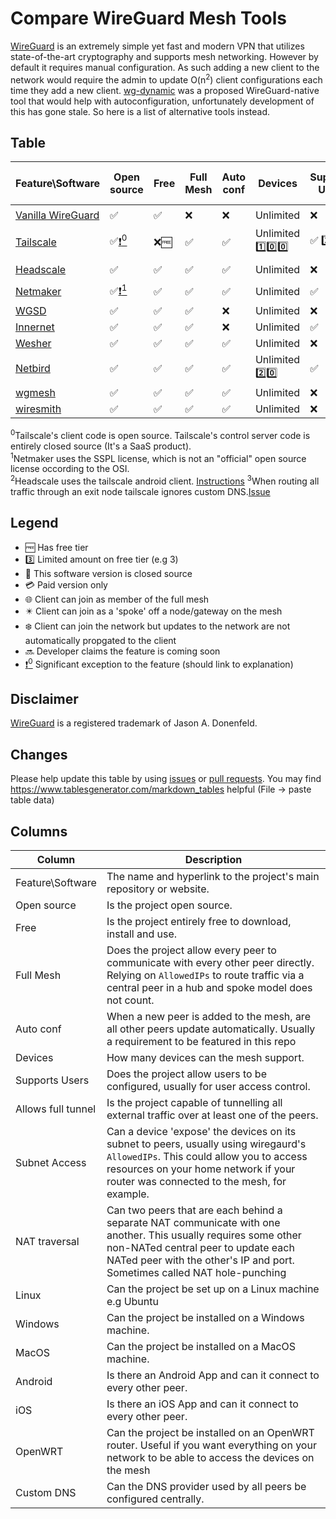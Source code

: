 # Compare WireGuard Mesh Tools
[WireGuard](https://wireguard.com/) is an extremely simple yet fast and modern VPN that utilizes state-of-the-art cryptography and supports mesh networking. However by default it requires manual configuration. As such adding a new client to the network would require the admin to update O(n<sup>2</sup>) client configurations each time they add a new client. [wg-dynamic](https://git.zx2c4.com/wg-dynamic/about/docs/idea.md) was a proposed WireGuard-native tool that would help with autoconfiguration, unfortunately development of this has gone stale. So here is a list of alternative tools instead.

## Table
| Feature\Software | Open source | Free | Full Mesh | Auto conf | Devices | Supports Users | Allows full tunnel | Subnet Access | NAT traversal | Linux | Windows | MacOS | Android | iOS | OpenWRT | Custom DNS |
|---|---|---|---|---|---|---|---|---|---|---|---|---|---|---|---|---|
| [Vanilla WireGuard](https://www.wireguard.com/repositories/) | :white_check_mark: | :white_check_mark: | :x: | :x: | Unlimited | :x: | :white_check_mark: | :white_check_mark: | :x: | :eight_pointed_black_star: | :eight_pointed_black_star: | :eight_pointed_black_star: | :eight_pointed_black_star: | :eight_pointed_black_star: | :eight_pointed_black_star: | :white_check_mark: |
| [Tailscale](https://github.com/tailscale/tailscale) | :white_check_mark:[:exclamation:<sup>0<sup>](#tsexplain1) | :x::free: | :white_check_mark: | :white_check_mark: | Unlimited :one::zero::zero: | :white_check_mark: :three: | :white_check_mark: | :white_check_mark: | :white_check_mark: | :globe_with_meridians: | :globe_with_meridians::lock_with_ink_pen: | :globe_with_meridians::lock_with_ink_pen: | :globe_with_meridians::lock_with_ink_pen: | :globe_with_meridians::lock_with_ink_pen: | :white_check_mark: | :white_check_mark: [:exclamation:<sup>3<sup>](#tsexplain2) |
| [Headscale](https://github.com/juanfont/headscale) | :white_check_mark: | :white_check_mark: | :white_check_mark: | :white_check_mark: | Unlimited | :x: | :white_check_mark: | :white_check_mark: | :white_check_mark: | :globe_with_meridians: | :globe_with_meridians: | :globe_with_meridians: | :globe_with_meridians:[:exclamation:<sup>2<sup>](#hsexplain1) | :x: | :white_check_mark: | :white_check_mark: |
| [Netmaker](https://github.com/gravitl/netmaker) | :white_check_mark:[:exclamation:<sup>1<sup>](#nmexplain1) | :white_check_mark: | :white_check_mark: | :white_check_mark: | Unlimited | :white_check_mark: | :white_check_mark: | :white_check_mark: | :white_check_mark: | :globe_with_meridians: | :globe_with_meridians: | :globe_with_meridians: | :eight_pointed_black_star::snowflake: | :eight_pointed_black_star::snowflake: | :white_check_mark: | :white_check_mark: |
| [WGSD](https://github.com/jwhited/wgsd) | :white_check_mark: | :white_check_mark: | :white_check_mark: | :x: | Unlimited | :x: | :white_check_mark: | :x: | :white_check_mark: | :white_check_mark: | :x: | :x: | :x: | :x: | :x: | :x: |
| [Innernet](https://github.com/tonarino/innernet ) | :white_check_mark: | :white_check_mark: | :white_check_mark: | :x: | Unlimited | :white_check_mark: | :white_check_mark: | :x: | :white_check_mark: | :white_check_mark: | :x: | :white_check_mark: | :x: | :x: | :x: |  |
| [Wesher](https://github.com/costela/wesher) | :white_check_mark: | :white_check_mark: | :white_check_mark: | :white_check_mark: | Unlimited | :x: |  |  |  | :white_check_mark: | :x: | :x: | :x: | :x: | :x: | :x: |
| [Netbird](https://github.com/netbirdio/netbird) | :white_check_mark: | :white_check_mark: | :white_check_mark: | :white_check_mark: | Unlimited :two::zero: | :white_check_mark: | :white_check_mark: | :white_check_mark: | :white_check_mark: | :white_check_mark: | :white_check_mark: | :white_check_mark: | :x: | :x: | :white_check_mark: | :soon: |
| [wgmesh](https://github.com/aschmidt75/wgmesh) | :white_check_mark: | :white_check_mark: | :white_check_mark: | :white_check_mark: | Unlimited | :x: | :white_check_mark: | :x: | :x: | :globe_with_meridians: | :x: | :x: | :x: | :x: | :x: | :x: |
| [wiresmith](https://github.com/svenstaro/wiresmith) | :white_check_mark: | :white_check_mark: | :white_check_mark: | :white_check_mark: | Unlimited | :x: | :x: | :x: | :x: | :globe_with_meridians: | :x: | :x: | :x: | :x: | :x: | :x: |

  
 <sup>0</sup><a name="tsexplain1">Tailscale's client code is open source. Tailscale's control server code is entirely closed source (It's a SaaS product).</a>  
 <sup>1</sup><a name="nmexplain1">Netmaker uses the SSPL license, which is not an "official" open source license occording to the OSI.</a>  
 <sup>2</sup><a name="hsexplain1">Headscale uses the tailscale android client. <a href="https://github.com/juanfont/headscale/blob/main/docs/android-client.md">Instructions</a></a>
 <sup>3</sup><a name="tsexplain2">When routing all traffic through an exit node tailscale ignores custom DNS.<a href="[https://github.com/juanfont/headscale/blob/main/docs/android-client.md](https://forum.tailscale.com/t/undocumented-exit-node-feature-dns-resolution/4604)">Issue</a></a>
 
## Legend
- :free: Has free tier
- :three: Limited amount on free tier (e.g 3)
- :lock_with_ink_pen: This software version is closed source
- :credit_card: Paid version only
- :globe_with_meridians: Client can join as member of the full mesh
- :eight_pointed_black_star: Client can join as a 'spoke' off a node/gateway on the mesh
- :snowflake: Client can join the network but updates to the network are not automatically propgated to the client
- :soon: Developer claims the feature is coming soon
- [:exclamation:<sup>0<sup>](https://github.com/HarvsG/WireGuardMeshes/blob/main/readme.md#legend) Significant exception to the feature (should link to explanation)

## Disclaimer
 [WireGuard](https://wireguard.com/) is a registered trademark of Jason A. Donenfeld.
 
## Changes
Please help update this table by using [issues](https://github.com/HarvsG/WireGuardMeshes/issues) or [pull requests](https://github.com/HarvsG/WireGuardMeshes/pulls). You may find https://www.tablesgenerator.com/markdown_tables helpful (File -> paste table data)

## Columns
| Column | Description |
|---|---|
| Feature\Software | The name and hyperlink to the project's main repository or website. |
| Open source | Is the project open source. |
| Free | Is the project entirely free to download, install and use. |
| Full Mesh | Does the project allow every peer to communicate with every other peer directly. Relying on `AllowedIPs` to route traffic via a central peer in a hub and spoke model does not count. |
| Auto conf | When a new peer is added to the mesh, are all other peers update automatically. Usually a requirement to be featured in this repo |
| Devices | How many devices can the mesh support. |
| Supports Users | Does the project allow users to be configured, usually for user access control. |
| Allows full tunnel | Is the project capable of tunnelling all external traffic over at least one of the peers. |
| Subnet Access | Can a device 'expose' the devices on its subnet to peers, usually using wiregaurd's `AllowedIPs`. This could allow you to access resources on your home network if your router was connected to the mesh, for example. |
| NAT traversal | Can two peers that are each behind a separate NAT communicate with one another. This usually requires some other non-NATed central peer to update each NATed peer with the other's IP and port. Sometimes called NAT hole-punching |
| Linux | Can the project be set up on a Linux machine e.g Ubuntu |
| Windows | Can the project be installed on a Windows machine. |
| MacOS | Can the project be installed on a MacOS machine. |
| Android | Is there an Android App and can it connect to every other peer. |
| iOS | Is there an iOS App and can it connect to every other peer. |
| OpenWRT | Can the project be installed on an OpenWRT router. Useful if you want everything on your network to be able to access the devices on the mesh |
| Custom DNS | Can the DNS provider used by all peers be configured centrally. |
